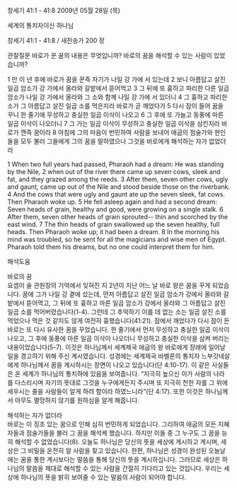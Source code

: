 창세기 41:1 - 41:8 
2009년 05월 28일 (목)

세계의 통치자이신 하나님



창세기 41:1 - 41:8 / 새찬송가 200 장


관찰질문
바로가 꾼 꿈의 내용은 무엇입니까?
바로의 꿈을 해석할 수 있는 사람이 있었습니까?

1 만 이 년 후에 바로가 꿈을 꾼즉 자기가 나일 강 가에 서 있는데 2 보니 아름답고 살진 일곱 암소가 강 가에서 올라와 갈밭에서 뜯어먹고 3 그 뒤에 또 흉하고 파리한 다른 일곱 암소가 나일 강 가에서 올라와 그 소와 함께 나일 강 가에 서 있더니 4 그 흉하고 파리한 소가 그 아름답고 살진 일곱 소를 먹은지라 바로가 곧 깨었다가 
5 다시 잠이 들어 꿈을 꾸니 한 줄기에 무성하고 충실한 일곱 이삭이 나오고 6 그 후에 또 가늘고 동풍에 마른 일곱 이삭이 나오더니 7 그 가는 일곱 이삭이 무성하고 충실한 일곱 이삭을 삼킨지라 바로가 깬즉 꿈이라 8 아침에 그의 마음이 번민하여 사람을 보내어 애굽의 점술가와 현인들을 모두 불러 그들에게 그의 꿈을 말하였으나 그것을 바로에게 해석하는 자가 없었더라  

1 When two full years had passed, Pharaoh had a dream: He was standing by the Nile, 2 when out of the river there came up seven cows, sleek and fat, and they grazed among the reeds. 3 After them, seven other cows, ugly and gaunt, came up out of the Nile and stood beside those on the riverbank. 4 And the cows that were ugly and gaunt ate up the seven sleek, fat cows. Then Pharaoh woke up. 5 He fell asleep again and had a second dream: Seven heads of grain, healthy and good, were growing on a single stalk. 6 After them, seven other heads of grain sprouted-- thin and scorched by the east wind. 7 The thin heads of grain swallowed up the seven healthy, full heads. Then Pharaoh woke up; it had been a dream. 8 In the morning his mind was troubled, so he sent for all the magicians and wise men of Egypt. Pharaoh told them his dreams, but no one could interpret them for him.

해석도움





바로의 꿈  
요셉이 술 관원장의 기억에서 잊혀진 지 2년이 지난 어느 날 바로 왕은 꿈을 꾸게 되었습니다. 꿈에 그가 나일 강 곁에 섰는데, 먼저 아름답고 살진 일곱 암소가 강에서 올라와 갈밭에서 뜯어먹고, 그 뒤에 또 흉하고 마른 일곱 암소가 강에서 올라와 그 아름답고 살진 일곱 소를 먹어버렸습니다(1-4). 그런데 그 추악하기 이를 데 없는 소는 일곱 살진 소를 먹었으나 먹은 것 같지도 않게 여전히 흉했습니다(41:21). 잠에서 깨었다가 다시 잠이 든 바로는 또 다시 유사한 꿈을 꾸었습니다. 한 줄기에서 먼저 무성하고 충실한 일곱 이삭이 나오고, 그 후에 동풍에 마른 일곱 이삭이 나오더니 무성하고 충실한 이삭을 삼켜 버리는 내용이었습니다(5-7). 이것은 하나님께서 세계제국 애굽의 왕 바로에게 장래에 일어날 일을 경고하기 위해 주신 계시였습니다. 성경에는 세계제국 바벨론의 통치자 느부갓네살에게 하나님께서 꿈을 계시하시는 장면이 나오고 있습니다(단 4:10-17). 이 같은 사실들은 온 세계가 하나님의 통치하에 있음을 보여줍니다. “지극히 높으신 이가 사람의 나라를 다스리시며 자기의 뜻대로 그것을 누구에게든지 주시며 또 지극히 천한 자를 그 위에 세우시는 줄을 사람들이 알게 하려 함이라 하였느니라”(단 4:17). 또한 이것은 하나님께서 아무도 멸망하지 않기를 원하심을 알게 해줍니다.           

해석하는 자가 없더라  
바로는 이 징조 있는 꿈으로 인해 심히 번민하게 되었습니다. 그리하여 애굽의 모든 지혜자들과 점술가들을 불러 그 꿈을 해석케 했습니다. 하지만 이들 중 그 누구도 그 꿈을 능히 해석할 수 없었습니다(8). 오늘도 하나님은 당신의 뜻을 세상에 계시하고 계시며, 세상은 그 비밀을 온전히 알 사람을 찾고 있습니다. 한편, 하나님은 성경이 완성된 오늘날에는 꿈을 통한 계시보다는 말씀을 통해 당신의 뜻을 계시하십니다. 그러므로 세상은 하나님의 말씀을 제대로 해석할 수 있는 사람을 간절히 기다리고 있는 것입니다. 우리는 세상에 하나님의 뜻을 밝히 보여줄 수 있는 말씀의 사람이 되어야 합니다.